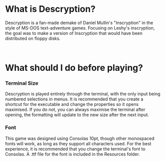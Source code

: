 # What is Descryption?
Descryption is a fan-made demake of Daniel Mullin's "Inscryption" in the style of MS-DOS text-adventure games. Focusing on Leshy's inscryption, the goal was to make a version of Inscryption that would have been distributed on floppy disks. 

&nbsp;

# What should I do before playing?
### Terminal Size
Descryption is played entirely through the terminal, with the only input being numbered selections in menus. It is recommended that you create a shortcut for the executable and change the properties so it opens maximised. If you do not, you can always maximise the terminal after opening, the formatting will update to the new size after the next input. 
### Font
This game was designed using Consolas 10pt, though other monospaced fonts will work, as long as they support all characters used. For the best experience, it is recommended that you change the terminal's font to Consolas. A .ttf file for the font is included in the Resources folder. 
